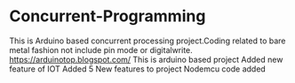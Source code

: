 # Concurrent-Programming
This is Arduino based concurrent processing project.Coding related to bare metal fashion not include pin mode or digitalwrite.
https://arduinotop.blogspot.com/
This is arduino based project
Added new feature of IOT
Added 5 New features to project
Nodemcu code added
